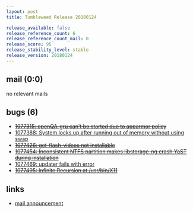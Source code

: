 ```yaml
---
layout: post
title: Tumbleweed Release 20180124

release_available: false
release_reference_count: 6
release_reference_count_mail: 0
release_score: 95
release_stability_level: stable
release_version: 20180124
---
```


## mail (0:0)

no relevant mails

## bugs (6)

<!--more-->

- ~~[1077315: openQA-gru can't be started due to apparmor   policy](https://bugzilla.opensuse.org/show_bug.cgi?id=1077315)~~
- [1077388: System locks up after running out of memory without using swap](https://bugzilla.opensuse.org/show_bug.cgi?id=1077388)
- ~~[1077426: get-flash-videos not installable](https://bugzilla.opensuse.org/show_bug.cgi?id=1077426)~~
- ~~[1077454: Inconsistent NTFS partition makes libstorage-ng crash YaST during installation](https://bugzilla.opensuse.org/show_bug.cgi?id=1077454)~~
- [1077469: updater fails with error](https://bugzilla.opensuse.org/show_bug.cgi?id=1077469)
- ~~[1077495: Infinite Recursion at /usr/bin/X11](https://bugzilla.opensuse.org/show_bug.cgi?id=1077495)~~



## links

- [mail announcement](https://lists.opensuse.org/opensuse-factory/2018-01/msg00602.html)
